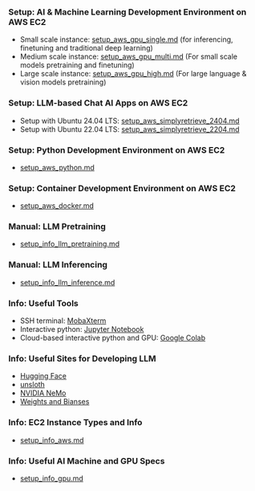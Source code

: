 ### Setup: AI & Machine Learning Development Environment on AWS EC2
- Small scale instance: [setup_aws_gpu_single.md](setup_aws_gpu_single.md) (for inferencing, finetuning and traditional deep learning)
- Medium scale instance: [setup_aws_gpu_multi.md](setup_aws_gpu_multi.md) (For small scale models pretraining and finetuning)
- Large scale instance: [setup_aws_gpu_high.md](setup_aws_gpu_high.md) (For large language & vision models pretraining)

### Setup: LLM-based Chat AI Apps on AWS EC2
- Setup with Ubuntu 24.04 LTS: [setup_aws_simplyretrieve_2404.md](setup_aws_simplyretrieve_2404.md)
- Setup with Ubuntu 22.04 LTS: [setup_aws_simplyretrieve_2204.md](setup_aws_simplyretrieve_2204.md)

### Setup: Python Development Environment on AWS EC2
- [setup_aws_python.md](setup_aws_python.md)

### Setup: Container Development Environment on AWS EC2
- [setup_aws_docker.md](setup_aws_docker.md)

### Manual: LLM Pretraining
- [setup_info_llm_pretraining.md](setup_info_llm_pretraining.md)

### Manual: LLM Inferencing
- [setup_info_llm_inference.md](setup_info_llm_inference.md)

### Info: Useful Tools
- SSH terminal: [MobaXterm](https://mobaxterm.mobatek.net/)
- Interactive python: [Jupyter Notebook](https://jupyter.org/)
- Cloud-based interactive python and GPU: [Google Colab](https://colab.research.google.com/)

### Info: Useful Sites for Developing LLM
- [Hugging Face](https://huggingface.co/)
- [unsloth](https://unsloth.ai/)
- [NVIDIA NeMo](https://www.nvidia.com/en-us/ai-data-science/products/nemo/)
- [Weights and Bianses](https://wandb.ai/site)

### Info: EC2 Instance Types and Info
- [setup_info_aws.md](setup_info_aws.md)

### Info: Useful AI Machine and GPU Specs
- [setup_info_gpu.md](setup_info_gpu.md)
